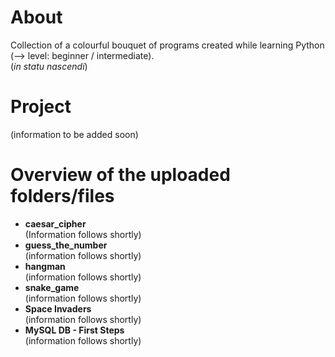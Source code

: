 # About
Collection of a colourful bouquet of programs created while learning Python (--> level: beginner / intermediate).  
(*in statu nascendi*)

# Project
(information to be added soon)

# Overview of the uploaded folders/files
- **caesar_cipher**  
(Information follows shortly)
- **guess_the_number**  
(information follows shortly)
- **hangman**  
(information follows shortly)
- **snake_game**  
(information follows shortly)
- **Space Invaders**  
(information follows shortly)
- **MySQL DB - First Steps**  
(information follows shortly)
